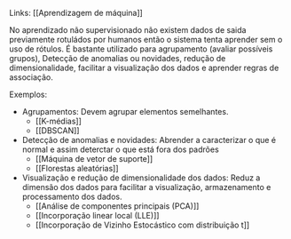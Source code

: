 ---
---

Links: [[Aprendizagem de máquina]]

No aprendizado não supervisionado não existem dados de saida previamente rotuládos por humanos então o sistema tenta aprender sem o uso de rótulos. É bastante utilizado para agrupamento (avaliar possíveis grupos), Detecção de anomalias ou novidades, redução de dimensionalidade, facilitar a visualização dos dados e aprender regras de associação. 

Exemplos:
- Agrupamentos: Devem agrupar elementos semelhantes. 
	- [[K-médias]]
	- [[DBSCAN]]
- Detecção de anomalias e novidades: Abrender a caracterizar o que é normal e assim deterctar o que está fora dos padrões
	- [[Máquina de vetor de suporte]]
	- [[Florestas aleatórias]]
- Visualização e redução de dimensionalidade dos dados: Reduz a dimensão dos dados para facilitar a visualização, armazenamento e processamento dos dados. 
	- [[Análise de componentes principais (PCA)]]
	- [[Incorporação linear local (LLE)]]
	- [[Incorporação de Vizinho Estocástico com distribuição t]]